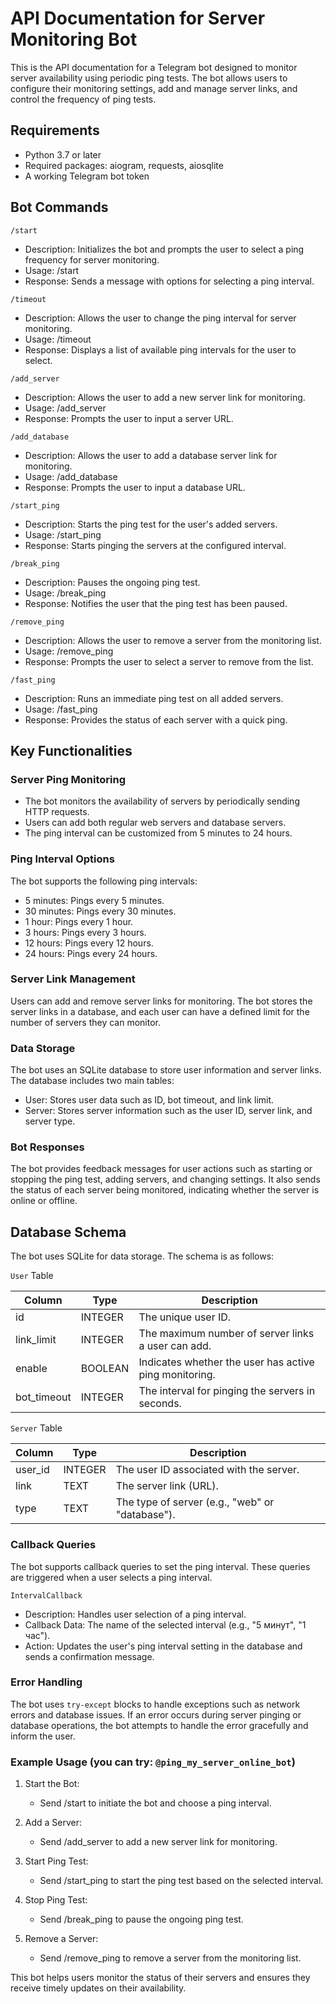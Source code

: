 # API Documentation for Server Monitoring Bot
This is the API documentation for a Telegram bot designed to monitor server availability using periodic ping tests. The bot allows users to configure their monitoring settings, add and manage server links, and control the frequency of ping tests.

## Requirements
- Python 3.7 or later
- Required packages: aiogram, requests, aiosqlite
- A working Telegram bot token

## Bot Commands
`/start`
- Description: Initializes the bot and prompts the user to select a ping frequency for server monitoring.
- Usage: /start
- Response: Sends a message with options for selecting a ping interval.

`/timeout`
- Description: Allows the user to change the ping interval for server monitoring.
- Usage: /timeout
- Response: Displays a list of available ping intervals for the user to select.

`/add_server`
- Description: Allows the user to add a new server link for monitoring.
- Usage: /add_server
- Response: Prompts the user to input a server URL.

`/add_database`
- Description: Allows the user to add a database server link for monitoring.
- Usage: /add_database
- Response: Prompts the user to input a database URL.

`/start_ping`
- Description: Starts the ping test for the user's added servers.
- Usage: /start_ping
- Response: Starts pinging the servers at the configured interval.

`/break_ping`
- Description: Pauses the ongoing ping test.
- Usage: /break_ping
- Response: Notifies the user that the ping test has been paused.

`/remove_ping`
- Description: Allows the user to remove a server from the monitoring list.
- Usage: /remove_ping
- Response: Prompts the user to select a server to remove from the list.

`/fast_ping`
- Description: Runs an immediate ping test on all added servers.
- Usage: /fast_ping
- Response: Provides the status of each server with a quick ping.

## Key Functionalities
### Server Ping Monitoring
- The bot monitors the availability of servers by periodically sending HTTP requests.
- Users can add both regular web servers and database servers.
- The ping interval can be customized from 5 minutes to 24 hours.

### Ping Interval Options
The bot supports the following ping intervals:
- 5 minutes: Pings every 5 minutes.
- 30 minutes: Pings every 30 minutes.
- 1 hour: Pings every 1 hour.
- 3 hours: Pings every 3 hours.
- 12 hours: Pings every 12 hours.
- 24 hours: Pings every 24 hours.

### Server Link Management
Users can add and remove server links for monitoring. The bot stores the server links in a database, and each user can have a defined limit for the number of servers they can monitor.

### Data Storage
The bot uses an SQLite database to store user information and server links. The database includes two main tables:

- User: Stores user data such as ID, bot timeout, and link limit.
- Server: Stores server information such as the user ID, server link, and server type.

### Bot Responses
The bot provides feedback messages for user actions such as starting or stopping the ping test, adding servers, and changing settings. It also sends the status of each server being monitored, indicating whether the server is online or offline.

## Database Schema
The bot uses SQLite for data storage. The schema is as follows:

`User` Table

| Column | Type | Description |
| ------ | ---- | ----------- |
| id | INTEGER | The unique user ID. |
| link\_limit | INTEGER | The maximum number of server links a user can add. |
| enable | BOOLEAN | Indicates whether the user has active ping monitoring. |
| bot\_timeout | INTEGER | The interval for pinging the servers in seconds. |

`Server` Table

| Column | Type | Description |
| ------ | ---- | ----------- |
| user\_id | INTEGER | The user ID associated with the server. |
| link | TEXT | The server link (URL). |
| type | TEXT | The type of server (e.g., "web" or "database"). |


### Callback Queries
The bot supports callback queries to set the ping interval. These queries are triggered when a user selects a ping interval.

`IntervalCallback`
- Description: Handles user selection of a ping interval.
- Callback Data: The name of the selected interval (e.g., "5 минут", "1 час").
- Action: Updates the user's ping interval setting in the database and sends a confirmation message.

### Error Handling
The bot uses `try-except` blocks to handle exceptions such as network errors and database issues. If an error occurs during server pinging or database operations, the bot attempts to handle the error gracefully and inform the user.

### Example Usage (you can try: `@ping_my_server_online_bot`)
1. Start the Bot:
   - Send /start to initiate the bot and choose a ping interval.

2. Add a Server:

   - Send /add_server to add a new server link for monitoring.

3. Start Ping Test:

   - Send /start_ping to start the ping test based on the selected interval.

4. Stop Ping Test:

   - Send /break_ping to pause the ongoing ping test.

5. Remove a Server:

   - Send /remove_ping to remove a server from the monitoring list.

This bot helps users monitor the status of their servers and ensures they receive timely updates on their availability.
